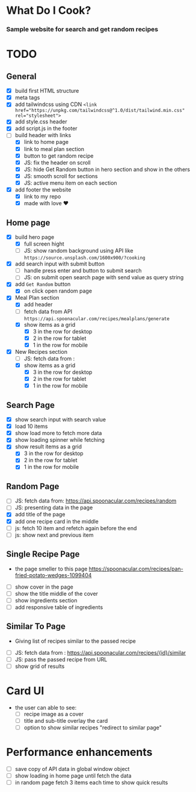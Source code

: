 # What Do I Cook?

### Sample website for search and get random recipes

# TODO

## General

- [x] build first HTML structure
- [x] meta tags
- [x] add tailwindcss using CDN `<link href="https://unpkg.com/tailwindcss@^1.0/dist/tailwind.min.css" rel="stylesheet">`
- [x] add style.css header
- [x] add script.js in the footer
- [ ] build header with links
  - [x] link to home page
  - [x] link to meal plan section
  - [x] button to get random recipe
  - [x] JS: fix the header on scroll
  - [x] JS: hide Get Random button in hero section and show in the others
  - [x] JS: smooth scroll for sections
  - [x] JS: active menu item on each section
- [x] add footer the website
  - [x] link to my repo
  - [x] made with love ♥️

## Home page

- [x] build hero page
  - [x] full screen hight
  - [ ] JS: show random background using API like `https://source.unsplash.com/1600x900/?cooking`
- [x] add search input with submit button
  - [ ] handle press enter and button to submit search
  - [ ] JS: on submit open search page with send value as query string
- [x] add `Get Random` button
  - [x] on click open random page
- [x] Meal Plan section
  - [x] add header
  - [ ] fetch data from API `https://api.spoonacular.com/recipes/mealplans/generate`
  - [x] show items as a grid
    - [x] 3 in the row for desktop
    - [x] 2 in the row for tablet
    - [x] 1 in the row for mobile
- [x] New Recipes section
  - [ ] JS: fetch data from :
  - [x] show items as a grid
    - [x] 3 in the row for desktop
    - [x] 2 in the row for tablet
    - [x] 1 in the row for mobile

## Search Page

- [x] show search input with search value
- [x] load 10 items
- [x] show load more to fetch more data
- [x] show loading spinner while fetching
- [x] show result items as a grid
  - [x] 3 in the row for desktop
  - [x] 2 in the row for tablet
  - [x] 1 in the row for mobile

## Random Page

- [ ] JS: fetch data from: https://api.spoonacular.com/recipes/random
- [ ] JS: presenting data in the page
- [x] add title of the page
- [x] add one recipe card in the middle
- [ ] js: fetch 10 item and refetch again before the end
- [ ] js: show next and previous item

## Single Recipe Page

- the page smeller to this page https://spoonacular.com/recipes/pan-fried-potato-wedges-1099404

- [ ] show cover in the page
- [ ] show the title middle of the cover
- [ ] show ingredients section
- [ ] add responsive table of ingredients

## Similar To Page

- Giving list of recipes similar to the passed recipe

- [ ] JS: fetch data from : https://api.spoonacular.com/recipes/{id}/similar
- [ ] JS: pass the passed recipe from URL
- [ ] show grid of results

# Card UI

- the user can able to see:
  - [ ] recipe image as a cover
  - [ ] title and sub-title overlay the card
  - [ ] option to show similar recipes "redirect to similar page"

# Performance enhancements

- [ ] save copy of API data in global window object
- [ ] show loading in home page until fetch the data
- [ ] in random page fetch 3 items each time to show quick results
